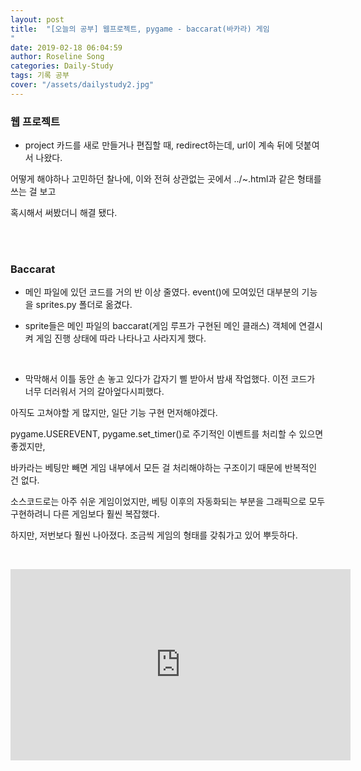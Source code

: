 ```yaml
---
layout: post
title:  "[오늘의 공부] 웹프로젝트, pygame - baccarat(바카라) 게임
"
date: 2019-02-18 06:04:59
author: Roseline Song
categories: Daily-Study
tags: 기록 공부
cover: "/assets/dailystudy2.jpg"
---
```


### 웹 프로젝트 

- project 카드를 새로 만들거나 편집할 때, redirect하는데, url이 계속 뒤에 덧붙여서 나왔다. 

어떻게 해야하나 고민하던 찰나에, 이와 전혀 상관없는 곳에서 ../~.html과 같은 형태를 쓰는 걸 보고 

혹시해서 써봤더니 해결 됐다. 

​<br>
​<br>


### Baccarat

- 메인 파일에 있던 코드를 거의 반 이상 줄였다. event()에 모여있던 대부분의 기능을 sprites.py 폴더로 옮겼다. 

- sprite들은 메인 파일의 baccarat(게임 루프가 구현된 메인 클래스) 객체에 연결시켜  게임 진행 상태에 따라 나타나고 사라지게 했다. 

​

- 막막해서 이틀 동안 손 놓고 있다가 갑자기 삘 받아서 밤새 작업했다. 이전 코드가 너무 더러워서 거의 갈아엎다시피했다. 

아직도 고쳐야할 게 많지만, 일단 기능 구현 먼저해야겠다. 

pygame.USEREVENT, pygame.set_timer()로 주기적인 이벤트를 처리할 수 있으면 좋겠지만, 

바카라는 베팅만 빼면 게임 내부에서 모든 걸 처리해야하는 구조이기 때문에 반복적인 건 없다. 

소스코드로는 아주 쉬운 게임이었지만, 베팅 이후의 자동화되는 부분을 그래픽으로 모두 구현하려니 다른 게임보다 훨씬 복잡했다.

하지만, 저번보다 훨씬 나아졌다. 조금씩 게임의 형태를 갖춰가고 있어 뿌듯하다. 

​<br>

<iframe width="544" height="306" src="https://serviceapi.nmv.naver.com/flash/convertIframeTag.nhn?vid=50076225A66B022261E8C700E2784A22D4D4&outKey=V128a0d950c08b663a749f6cff91b91f7aaec2c665f0723746453f6cff91b91f7aaec" frameborder="no" scrolling="no" title="NaverVideo" allow="autoplay; gyroscope; accelerometer; encrypted-media" allowfullscreen></iframe>

​<br>
​<br>

​
